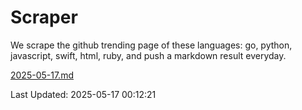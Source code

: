 # Scraper

We scrape the github trending page of these languages: go, python, javascript, swift, html, ruby, and push a markdown result everyday.

[2025-05-17.md](https://github.com/henson/Scraper/blob/master/2025-05-17.md)

Last Updated: 2025-05-17 00:12:21